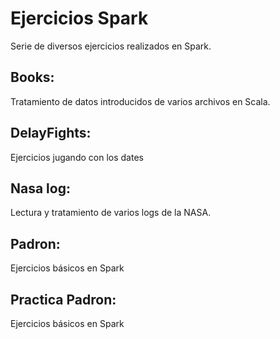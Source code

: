# Ejercicios Spark

Serie de diversos ejercicios realizados en Spark.

## Books:
Tratamiento de datos introducidos de varios archivos en Scala.
## DelayFights:
Ejercicios jugando con los dates
## Nasa log:
Lectura y tratamiento de varios logs de la NASA.
## Padron:
Ejercicios básicos en Spark 
## Practica Padron:
Ejercicios básicos en Spark 
